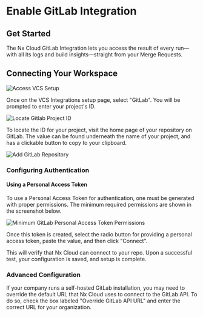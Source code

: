 # Enable GitLab Integration

## Get Started

The Nx Cloud GitLab Integration lets you access the result of every run—with all its logs and build insights—straight from your Merge Requests.

## Connecting Your Workspace

![Access VCS Setup](/nx-cloud/set-up/access-vcs-setup.webp)

Once on the VCS Integrations setup page, select "GitLab". You will be prompted to enter your project's ID.

![Locate Gitlab Project ID](/nx-cloud/set-up/find-gitlab-project-id.webp)

To locate the ID for your project, visit the home page of your repository on GitLab. The value can be found underneath the name of your project, and has a clickable button to copy to your clipboard.

![Add GitLab Repository](/nx-cloud/set-up/add-gitlab-repository.webp)

### Configuring Authentication

#### Using a Personal Access Token

To use a Personal Access Token for authentication, one must be generated with proper permissions. The minimum required permissions are shown in the screenshot below.

![Minimum GitLab Personal Access Token Permissions](/nx-cloud/set-up/minimal-gitlab-access-token.webp)

Once this token is created, select the radio button for providing a personal access token, paste the value, and then click "Connect".

This will verify that Nx Cloud can connect to your repo. Upon a successful test, your configuration is saved, and setup is complete.

### Advanced Configuration

If your company runs a self-hosted GitLab installation, you may need to override the default URL that Nx Cloud uses to connect to the GitLab API. To do so, check the box labeled "Override GitLab API URL" and enter the correct URL for your organization.
